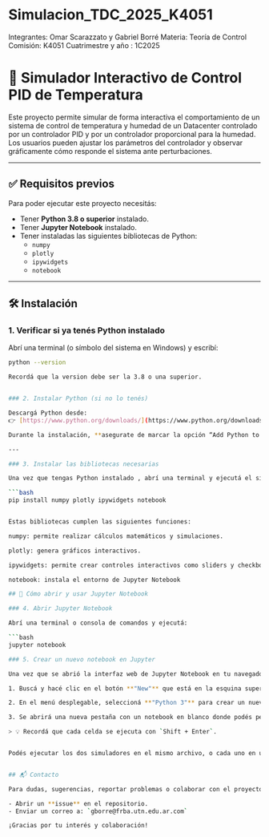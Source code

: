 # Simulacion_TDC_2025_K4051

Integrantes: Omar Scarazzato y Gabriel Borré
Materia: Teoría de Control
Comisión: K4051
Cuatrimestre y año : 1C2025

# 📘 Simulador Interactivo de Control PID de Temperatura

Este proyecto permite simular de forma interactiva el comportamiento de un sistema de control de temperatura y humedad de un Datacenter controlado por un controlador PID y por un controlador proporcional para la humedad. Los usuarios pueden ajustar los parámetros del controlador y observar gráficamente cómo responde el sistema ante perturbaciones.

---

## ✅ Requisitos previos

Para poder ejecutar este proyecto necesitás:

- Tener **Python 3.8 o superior** instalado.
- Tener **Jupyter Notebook** instalado.
- Tener instaladas las siguientes bibliotecas de Python:
  - `numpy`
  - `plotly`
  - `ipywidgets`
  - `notebook`

---

## 🛠️ Instalación

### 1. Verificar si ya tenés Python instalado

Abrí una terminal (o símbolo del sistema en Windows) y escribí:

```bash
python --version

Recordá que la version debe ser la 3.8 o una superior.


### 2. Instalar Python (si no lo tenés)

Descargá Python desde:  
👉 [https://www.python.org/downloads/](https://www.python.org/downloads/)

Durante la instalación, **asegurate de marcar la opción “Add Python to PATH”**.

---

### 3. Instalar las bibliotecas necesarias

Una vez que tengas Python instalado , abrí una terminal y ejecutá el siguiente comando para instalar todas las bibliotecas necesarias:

```bash
pip install numpy plotly ipywidgets notebook


Estas bibliotecas cumplen las siguientes funciones:

numpy: permite realizar cálculos matemáticos y simulaciones.

plotly: genera gráficos interactivos.

ipywidgets: permite crear controles interactivos como sliders y checkboxes en Jupyter.

notebook: instala el entorno de Jupyter Notebook

## 🚀 Cómo abrir y usar Jupyter Notebook

### 4. Abrir Jupyter Notebook

Abrí una terminal o consola de comandos y ejecutá:

```bash
jupyter notebook

### 5. Crear un nuevo notebook en Jupyter

Una vez que se abrió la interfaz web de Jupyter Notebook en tu navegador:

1. Buscá y hacé clic en el botón **"New"** que está en la esquina superior derecha.

2. En el menú desplegable, seleccioná **"Python 3"** para crear un nuevo notebook con kernel Python.

3. Se abrirá una nueva pestaña con un notebook en blanco donde podés pegar y ejecutar código.

> 💡 Recordá que cada celda se ejecuta con `Shift + Enter`.


Podés ejecutar los dos simuladores en el mismo archivo, o cada uno en un archivo distinto.


## 📬 Contacto

Para dudas, sugerencias, reportar problemas o colaborar con el proyecto, podés:

- Abrir un **issue** en el repositorio.
- Enviar un correo a: `gborre@frba.utn.edu.ar.com`

¡Gracias por tu interés y colaboración!















